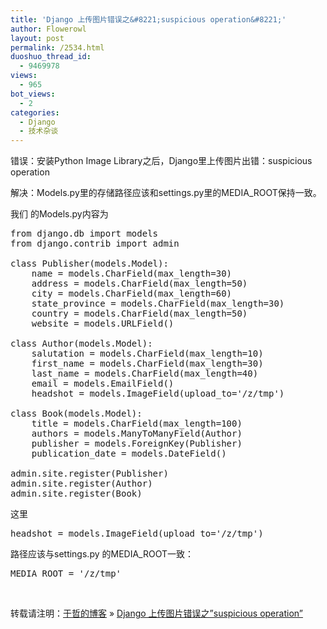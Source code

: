 ```yaml
---
title: 'Django 上传图片错误之&#8221;suspicious operation&#8221;'
author: Flowerowl
layout: post
permalink: /2534.html
duoshuo_thread_id:
  - 9469978
views:
  - 965
bot_views:
  - 2
categories:
  - Django
  - 技术杂谈
---
```

错误：安装Python Image Library之后，Django里上传图片出错：suspicious operation

解决：Models.py里的存储路径应该和settings.py里的MEDIA_ROOT保持一致。

我们 的Models.py内容为

<pre class="lang:default decode:true">from django.db import models
from django.contrib import admin

class Publisher(models.Model):
    name = models.CharField(max_length=30)
    address = models.CharField(max_length=50)
    city = models.CharField(max_length=60)
    state_province = models.CharField(max_length=30)
    country = models.CharField(max_length=50)
    website = models.URLField()

class Author(models.Model):
    salutation = models.CharField(max_length=10)
    first_name = models.CharField(max_length=30)
    last_name = models.CharField(max_length=40)
    email = models.EmailField()
    headshot = models.ImageField(upload_to='/z/tmp')

class Book(models.Model):
    title = models.CharField(max_length=100)
    authors = models.ManyToManyField(Author)
    publisher = models.ForeignKey(Publisher)
    publication_date = models.DateField()

admin.site.register(Publisher)
admin.site.register(Author)
admin.site.register(Book)</pre>

这里

<pre>headshot = models.ImageField(upload_to='/z/tmp')</pre>

路径应该与settings.py 的MEDIA_ROOT一致：

<pre class="lang:default decode:true ">MEDIA_ROOT = '/z/tmp'</pre>

&nbsp;

转载请注明：[于哲的博客][1] &raquo; [Django 上传图片错误之&#8221;suspicious operation&#8221;][2]

 [1]: http://localhost/wordpress
 [2]: http://localhost/wordpress/2534.html